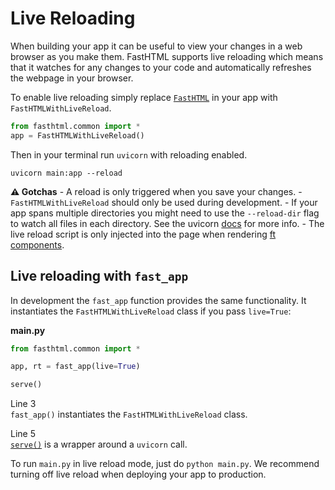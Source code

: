 # Live Reloading


<!-- WARNING: THIS FILE WAS AUTOGENERATED! DO NOT EDIT! -->

When building your app it can be useful to view your changes in a web
browser as you make them. FastHTML supports live reloading which means
that it watches for any changes to your code and automatically refreshes
the webpage in your browser.

To enable live reloading simply replace
[`FastHTML`](https://AnswerDotAI.github.io/fasthtml/api/core.html#fasthtml)
in your app with `FastHTMLWithLiveReload`.

``` python
from fasthtml.common import *
app = FastHTMLWithLiveReload()
```

Then in your terminal run `uvicorn` with reloading enabled.

    uvicorn main:app --reload

**⚠️ Gotchas** - A reload is only triggered when you save your
changes. - `FastHTMLWithLiveReload` should only be used during
development. - If your app spans multiple directories you might need to
use the `--reload-dir` flag to watch all files in each directory. See
the uvicorn [docs](https://www.uvicorn.org/settings/#development) for
more info. - The live reload script is only injected into the page when
rendering [ft
components](https://docs.fastht.ml/explains/explaining_xt_components.html).

## Live reloading with `fast_app`

In development the `fast_app` function provides the same functionality.
It instantiates the `FastHTMLWithLiveReload` class if you pass
`live=True`:

<div class="code-with-filename">

**main.py**

``` python
from fasthtml.common import *

app, rt = fast_app(live=True)

serve()
```

</div>

Line 3  
`fast_app()` instantiates the `FastHTMLWithLiveReload` class.

Line 5  
[`serve()`](https://AnswerDotAI.github.io/fasthtml/api/core.html#serve)
is a wrapper around a `uvicorn` call.

To run `main.py` in live reload mode, just do `python main.py`. We
recommend turning off live reload when deploying your app to production.
